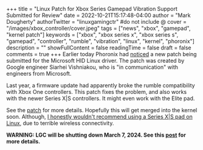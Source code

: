 +++
title = "Linux Patch for Xbox Series Gamepad Vibration Support Submitted for Review"
date = 2022-10-21T15:17:48-04:00
author = "Mark Dougherty"
authorTwitter = "linuxgamingctr" #do not include @
cover = "/images/xbox_controller/cover.jpeg"
tags = ["news", "xbox", "gamepad", "kernel patch"]
keywords = ["xbox", "xbox series x", "xbox series s", "gamepad", "controller", "rumble", "vibration", "linux", "kernel", "phoronix"]
description = ""
showFullContent = false
readingTime = false
draft = false
comments = true
+++
Earlier today Phoronix had [noticed](https://www.phoronix.com/news/Linux-Latest-Xbox-Rumble-Driver) a new patch being submitted for the Microsoft HID Linux driver. The patch was created by Google engineer Siarhei Vishniakou, who is "in communication" with engineers from Microsoft.

Last year, a firmware update had apparently broke the rumble compatibility with Xbox One controllers. This patch fixes the problem, and also works with the newer Series X|S controllers. It might even work with the Elite pad.

See the [patch](https://lore.kernel.org/lkml/20221020161401.941927-1-svv@google.com/) for more details. Hopefully this will get merged into the kernel soon. Although, [I honestly wouldn't recommend using a Series X|S pad on Linux](https://boilingsteam.com/the-series-x-controller-on-linux-a-bit-of-a-hassle/), due to terrible wireless connectivity.

**WARNING: LGC will be shutting down March 7, 2024. See this [post](https://linuxgamingcentral.com/posts/the-end-of-lgc/) for more details.**
